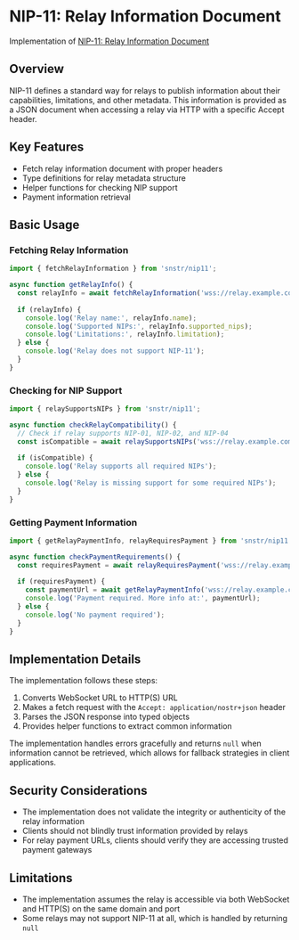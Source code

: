 # NIP-11: Relay Information Document

Implementation of [NIP-11: Relay Information Document](https://github.com/nostr-protocol/nips/blob/master/11.md)

## Overview

NIP-11 defines a standard way for relays to publish information about their capabilities, limitations, and other metadata. This information is provided as a JSON document when accessing a relay via HTTP with a specific Accept header.

## Key Features

- Fetch relay information document with proper headers
- Type definitions for relay metadata structure
- Helper functions for checking NIP support
- Payment information retrieval

## Basic Usage

### Fetching Relay Information

```typescript
import { fetchRelayInformation } from 'snstr/nip11';

async function getRelayInfo() {
  const relayInfo = await fetchRelayInformation('wss://relay.example.com');
  
  if (relayInfo) {
    console.log('Relay name:', relayInfo.name);
    console.log('Supported NIPs:', relayInfo.supported_nips);
    console.log('Limitations:', relayInfo.limitation);
  } else {
    console.log('Relay does not support NIP-11');
  }
}
```

### Checking for NIP Support

```typescript
import { relaySupportsNIPs } from 'snstr/nip11';

async function checkRelayCompatibility() {
  // Check if relay supports NIP-01, NIP-02, and NIP-04
  const isCompatible = await relaySupportsNIPs('wss://relay.example.com', [1, 2, 4]);
  
  if (isCompatible) {
    console.log('Relay supports all required NIPs');
  } else {
    console.log('Relay is missing support for some required NIPs');
  }
}
```

### Getting Payment Information

```typescript
import { getRelayPaymentInfo, relayRequiresPayment } from 'snstr/nip11';

async function checkPaymentRequirements() {
  const requiresPayment = await relayRequiresPayment('wss://relay.example.com');
  
  if (requiresPayment) {
    const paymentUrl = await getRelayPaymentInfo('wss://relay.example.com');
    console.log('Payment required. More info at:', paymentUrl);
  } else {
    console.log('No payment required');
  }
}
```

## Implementation Details

The implementation follows these steps:

1. Converts WebSocket URL to HTTP(S) URL
2. Makes a fetch request with the `Accept: application/nostr+json` header
3. Parses the JSON response into typed objects
4. Provides helper functions to extract common information

The implementation handles errors gracefully and returns `null` when information cannot be retrieved, which allows for fallback strategies in client applications.

## Security Considerations

- The implementation does not validate the integrity or authenticity of the relay information
- Clients should not blindly trust information provided by relays
- For relay payment URLs, clients should verify they are accessing trusted payment gateways

## Limitations

- The implementation assumes the relay is accessible via both WebSocket and HTTP(S) on the same domain and port
- Some relays may not support NIP-11 at all, which is handled by returning `null` 